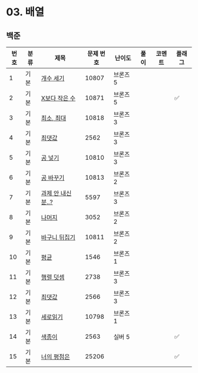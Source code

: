 # 03. 배열


## 백준
| 번호 | 분류 | 제목                                                   | 문제 번호 | 난이도   | 풀이 | 코멘트 | 플래그 |
|----|-----|------------------------------------------------------|-------|-------|-----|-----|---|
| 1  | 기본 | [개수 세기](https://www.acmicpc.net/problem/10807)       | 10807 | 브론즈 5 |     |     |   |
| 2  | 기본 | [X보다 작은 수](https://www.acmicpc.net/problem/10871)    | 10871 | 브론즈 5 |     |     | ✅ |
| 3  | 기본 | [최소, 최대](https://www.acmicpc.net/problem/10818)      | 10818 | 브론즈 3 |     |     |   |
| 4  | 기본 | [최댓값](https://www.acmicpc.net/problem/2562)          | 2562  | 브론즈 3 |     |     |   |
| 5  | 기본 | [공 넣기](https://www.acmicpc.net/problem/10810)        | 10810 | 브론즈 3 |     |     |   |
| 6  | 기본 | [공 바꾸기](https://www.acmicpc.net/problem/10813)       | 10813 | 브론즈 2 |     |     |   |
| 7  | 기본 | [과제 안 내신 분..?](https://www.acmicpc.net/problem/5597) | 5597  | 브론즈 3 |     |     |   |
| 8  | 기본 | [나머지](https://www.acmicpc.net/problem/3052)          | 3052  | 브론즈 2 |     |     |   |
| 9  | 기본 | [바구니 뒤집기](https://www.acmicpc.net/problem/10811)     | 10811 | 브론즈 2 |     |     |   |
| 10 | 기본 | [평균](https://www.acmicpc.net/problem/1546)           | 1546  | 브론즈 1 |     |     |   |
| 11 | 기본 | [행렬 덧셈](https://www.acmicpc.net/problem/2738)        | 2738  | 브론즈 3 |     |     |   |
| 12 | 기본 | [최댓값](https://www.acmicpc.net/problem/2566)          | 2566  | 브론즈 3 |     |     |   |
| 13 | 기본 | [세로읽기](https://www.acmicpc.net/problem/10798)        | 10798 | 브론즈 1 |     |     |   |
| 14 | 기본 | [색종이](https://www.acmicpc.net/problem/2563)          | 2563  | 실버 5  |     |     | ✅ |
| 15 | 기본 | [너의 평점은](https://www.acmicpc.net/problem/25206)      | 25206 |       |     |     | ✅ |
